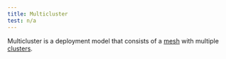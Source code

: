 ```yaml
---
title: Multicluster
test: n/a
---
```


Multicluster is a deployment model that consists of a
[mesh](/es/docs/reference/glossary/#service-mesh) with multiple
[clusters](/es/docs/reference/glossary/#cluster).
